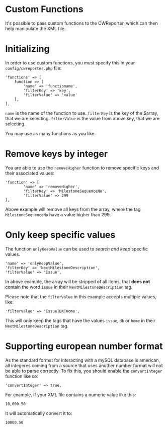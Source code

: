 # Custom Functions

It's possible to pass custom functions to the CWReporter, which can then help manipulate the XML file.

# Initializing

In order to use custom functions, you must specify this in your `config/cwreporter.php` file:

```
'functions' => [
    function => [
        'name' => 'functioname',
        'filterKey' => 'key',
        'filterValue' => 'value'
    ],
],
```

`name` is the name of the function to use.
`filterKey` is the key of the $array, that we are selecting.
`filterValue` is the value from above key, that we are selecting.

You may use as many functions as you like.

# Remove keys by integer

You are able to use the `removeHigher` function to remove specific keys and their associated values:

```
'function' => [
        'name' => 'removeHigher',
        'filterKey' => 'MilestoneSequenceNo',
        'filterValue' => 299
],
```

Above example will remove all keys from the array, where the tag `MilestoneSequenceNo` have a value higher than 299.

# Only keep specific values

The function `onlyKeepValue` can be used to _search and keep_ specific values.

```
'name' => 'onlyKeepValue',
'filterKey' => 'NextMilestoneDescription',
'filterValue' => 'Issue',
```

In above example, the array will be stripped of all items, that **does not** contain the word `issue` in their `NextMilestoneDescription` tag.

Please note that the `filterValue` in this example accepts multiple values, like:

```
'filterValue' => 'Issue|DK|Home',
```

This will only keep the tags that have the values `issue`, `dk` or `home` in their `NextMilestoneDescription` tag.

# Supporting european number format

As the standard format for interacting with a mySQL database is american, all integeres coming from a source that uses another number format will not be able to parse correctly. To fix this, you should enable the `convertInteger` function like so:

`'convertInteger' => true,`

For example, if your XML file contains a numeric value like this:

`10,000.50`

It will automatically convert it to:

`10000.50`
